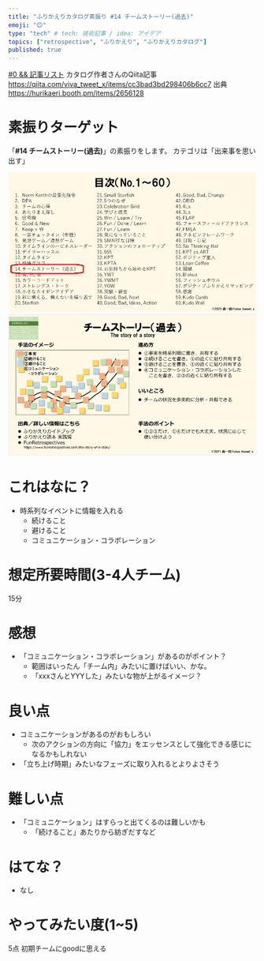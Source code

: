 ```yaml
---
title: "ふりかえりカタログ素振り #14 チームストーリー(過去)"
emoji: "😊"
type: "tech" # tech: 技術記事 / idea: アイデア
topics: ["retrospective", "ふりかえり", "ふりかえりカタログ"]
published: true
---
```


[#0 && 記事リスト](/datsuns/articles/retrospective-su-bu-ri-0.md)
カタログ作者さんのQiita記事
https://qiita.com/viva_tweet_x/items/cc3bad3bd298406b6cc7
出典
https://hurikaeri.booth.pm/items/2656128

# 素振りターゲット

「**\#14 チームストーリー(過去)**」の素振りをします。
カテゴリは「出来事を思い出す」

![target](/images/retrospective-su-bu-ri/14-target.png)
![pattern](/images/retrospective-su-bu-ri/14-pattern.png)

# これはなに？

* 時系列なイベントに情報を入れる
   * 続けること
   * 避けること
   * コミュニケーション・コラボレーション

# 想定所要時間(3-4人チーム)

15分

# 感想

* 「コミュニケーション・コラボレーション」があるのがポイント？
   * 範囲はいったん「チーム内」みたいに置けばいい、かな。
   * 「xxxさんとYYYした」みたいな物が上がるイメージ？

# 良い点

* コミュニケーションがあるのがおもしろい
   * 次のアクションの方向に「協力」をエッセンスとして強化できる感じになるかもしれない
* 「立ち上げ時期」みたいなフェーズに取り入れるとよりよさそう

# 難しい点

* 「コミュニケーション」はすらっと出てくるのは難しいかも
   * 「続けること」あたりから紡ぎだすなど

# はてな？

* なし

# やってみたい度(1~5)

5点
初期チームにgoodに思える

